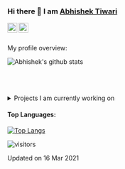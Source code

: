 ### Hi there 👋 I am [Abhishek Tiwari](#)

<a href="https://www.linkedin.com/in/abhishektiwari2024/">
  <img align="left" alt="Abhishek's LinkdeIN" width="22px" src="https://cdn.jsdelivr.net/npm/simple-icons@v3/icons/linkedin.svg" />
</a>
<a href="https://leetcode.com/codegeek07/">
  <img align="left" alt="Abhishek's Leetcode" width="22px" src="https://cdn.jsdelivr.net/npm/simple-icons@v3/icons/leetcode.svg" />
</a>
<br />
<br />

<div>
 <p>

</p>
</div>

<div><p>My profile overview: </p></div>

![Abhishek's github stats](https://github-readme-stats.vercel.app/api?username=AbhishekTiwari07&show_icons=true&theme=radical)

<br />
<br />
<br />
<details>
<summary>
   Projects I am currently working on
</summary>

<br />

[![ReadMe Card](https://github-readme-stats.vercel.app/api/pin/?username=AbhishekTiwari07&repo=NodeJS_Projects)](https://github.com/AbhishekTiwari07/NodeJS_Projects)
[![ReadMe Card](https://github-readme-stats.vercel.app/api/pin/?username=AbhishekTiwari07&repo=NutriVeal)](https://github.com/AbhishekTiwari07/NutriVeal)
[![ReadMe Card](https://github-readme-stats.vercel.app/api/pin/?username=AbhishekTiwari07&repo=Weather_App)](https://github.com/AbhishekTiwari07/Weather_App)
[![ReadMe Card](https://github-readme-stats.vercel.app/api/pin/?username=AbhishekTiwari07&repo=LeetCode_Problems)](https://github.com/AbhishekTiwari07/LeetCode_Problems)

<br />


![picture](https://raw.githubusercontent.com/saadeghi/saadeghi/master/dino.gif)
</details>

<h4>Top Languages:</h4>

[![Top Langs](https://github-readme-stats.vercel.app/api/top-langs/?username=AbhishekTiwari07&hide=html)](https://github.com/AbhishekTiwari07/github-readme-stats)

![visitors](https://visitor-badge.laobi.icu/badge?page_id=AbhishekTiwari07.AbhishekTiwari07)

<p>Updated on 16 Mar 2021</p>
